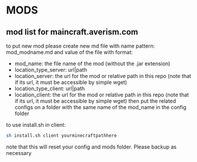 # MODS
mod list for maincraft.averism.com
---
to put new mod please create new md file with name pattern: mod_modname.md
and value of the file with format:
- mod_name: the file name of the mod (without the .jar extension)
- location_type_server: url|path
- location_server: the url for the mod or relative path in this repo (note that if its url, it must be accessible by simple wget)
- location_type_client: url|path
- location_client: the url for the mod or relative path in this repo (note that if its url, it must be accessible by simple wget)
then put the related configs on a folder with the same name of the mod_name in the config folder

to use install.sh in client:
```sh
sh install.sh client yourminecraftpathhere
```
note that this will reset your config and mods folder. Please backup as necessary